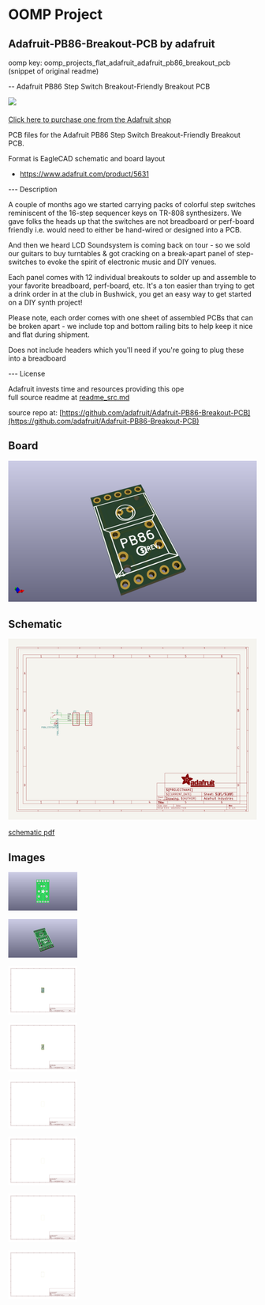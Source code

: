 # OOMP Project  
## Adafruit-PB86-Breakout-PCB  by adafruit  
  
oomp key: oomp_projects_flat_adafruit_adafruit_pb86_breakout_pcb  
(snippet of original readme)  
  
-- Adafruit PB86 Step Switch Breakout-Friendly Breakout PCB  
  
<a href="http://www.adafruit.com/products/5631"><img src="assets/5631.jpg?raw=true" width="500px"><br/>  
Click here to purchase one from the Adafruit shop</a>  
  
PCB files for the Adafruit PB86 Step Switch Breakout-Friendly Breakout PCB.   
  
Format is EagleCAD schematic and board layout  
* https://www.adafruit.com/product/5631  
  
--- Description  
  
A couple of months ago we started carrying packs of colorful step switches reminiscent of the 16-step sequencer keys on TR-808 synthesizers. We gave folks the heads up that the switches are not breadboard or perf-board friendly i.e. would need to either be hand-wired or designed into a PCB.  
  
And then we heard LCD Soundsystem is coming back on tour - so we sold our guitars to buy turntables & got cracking on a break-apart panel of step-switches to evoke the spirit of electronic music and DIY venues.  
  
Each panel comes with 12 individual breakouts to solder up and assemble to your favorite breadboard, perf-board, etc. It's a ton easier than trying to get a drink order in at the club in Bushwick, you get an easy way to get started on a DIY synth project!  
  
Please note, each order comes with one sheet of assembled PCBs that can be broken apart - we include top and bottom railing bits to help keep it nice and flat during shipment.  
  
Does not include headers which you'll need if you're going to plug these into a breadboard  
  
--- License  
  
Adafruit invests time and resources providing this ope  
  full source readme at [readme_src.md](readme_src.md)  
  
source repo at: [https://github.com/adafruit/Adafruit-PB86-Breakout-PCB](https://github.com/adafruit/Adafruit-PB86-Breakout-PCB)  
## Board  
  
[![working_3d.png](working_3d_600.png)](working_3d.png)  
## Schematic  
  
[![working_schematic.png](working_schematic_600.png)](working_schematic.png)  
  
[schematic pdf](working_schematic.pdf)  
## Images  
  
[![working_3D_bottom.png](working_3D_bottom_140.png)](working_3D_bottom.png)  
  
[![working_3D_top.png](working_3D_top_140.png)](working_3D_top.png)  
  
[![working_assembly_page_01.png](working_assembly_page_01_140.png)](working_assembly_page_01.png)  
  
[![working_assembly_page_02.png](working_assembly_page_02_140.png)](working_assembly_page_02.png)  
  
[![working_assembly_page_03.png](working_assembly_page_03_140.png)](working_assembly_page_03.png)  
  
[![working_assembly_page_04.png](working_assembly_page_04_140.png)](working_assembly_page_04.png)  
  
[![working_assembly_page_05.png](working_assembly_page_05_140.png)](working_assembly_page_05.png)  
  
[![working_assembly_page_06.png](working_assembly_page_06_140.png)](working_assembly_page_06.png)  
